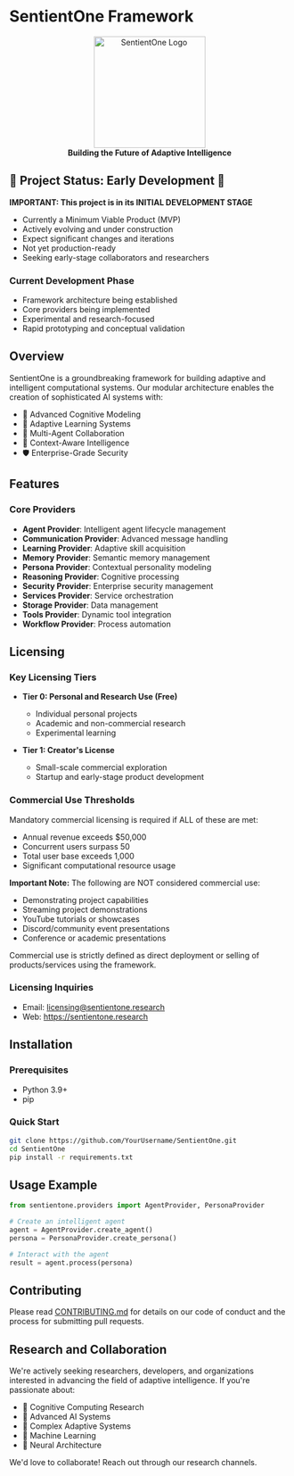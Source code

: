 # SentientOne Framework

<div align="center">
  <img src="docs/assets/logo.png" alt="SentientOne Logo" width="200"/>
  <br/>
  <strong>Building the Future of Adaptive Intelligence</strong>
</div>

## 🚧 Project Status: Early Development 🚧

**IMPORTANT: This project is in its INITIAL DEVELOPMENT STAGE**
- Currently a Minimum Viable Product (MVP)
- Actively evolving and under construction
- Expect significant changes and iterations
- Not yet production-ready
- Seeking early-stage collaborators and researchers

### Current Development Phase
- Framework architecture being established
- Core providers being implemented
- Experimental and research-focused
- Rapid prototyping and conceptual validation

## Overview

SentientOne is a groundbreaking framework for building adaptive and intelligent computational systems. Our modular architecture enables the creation of sophisticated AI systems with:

- 🧠 Advanced Cognitive Modeling
- 🔄 Adaptive Learning Systems
- 🤝 Multi-Agent Collaboration
- 🎯 Context-Aware Intelligence
- 🛡️ Enterprise-Grade Security

## Features

### Core Providers
- **Agent Provider**: Intelligent agent lifecycle management
- **Communication Provider**: Advanced message handling
- **Learning Provider**: Adaptive skill acquisition
- **Memory Provider**: Semantic memory management
- **Persona Provider**: Contextual personality modeling
- **Reasoning Provider**: Cognitive processing
- **Security Provider**: Enterprise security management
- **Services Provider**: Service orchestration
- **Storage Provider**: Data management
- **Tools Provider**: Dynamic tool integration
- **Workflow Provider**: Process automation

## Licensing

### Key Licensing Tiers
- **Tier 0: Personal and Research Use (Free)**
  * Individual personal projects
  * Academic and non-commercial research
  * Experimental learning

- **Tier 1: Creator's License**
  * Small-scale commercial exploration
  * Startup and early-stage product development

### Commercial Use Thresholds
Mandatory commercial licensing is required if ALL of these are met:
- Annual revenue exceeds $50,000
- Concurrent users surpass 50
- Total user base exceeds 1,000
- Significant computational resource usage

**Important Note:** The following are NOT considered commercial use:
- Demonstrating project capabilities
- Streaming project demonstrations
- YouTube tutorials or showcases
- Discord/community event presentations
- Conference or academic presentations

Commercial use is strictly defined as direct deployment or selling of products/services using the framework.

### Licensing Inquiries
- Email: licensing@sentientone.research
- Web: https://sentientone.research

## Installation

### Prerequisites
- Python 3.9+
- pip

### Quick Start
```bash
git clone https://github.com/YourUsername/SentientOne.git
cd SentientOne
pip install -r requirements.txt
```

## Usage Example
```python
from sentientone.providers import AgentProvider, PersonaProvider

# Create an intelligent agent
agent = AgentProvider.create_agent()
persona = PersonaProvider.create_persona()

# Interact with the agent
result = agent.process(persona)
```

## Contributing
Please read [CONTRIBUTING.md](CONTRIBUTING.md) for details on our code of conduct and the process for submitting pull requests.

## Research and Collaboration
We're actively seeking researchers, developers, and organizations interested in advancing the field of adaptive intelligence. If you're passionate about:

- 🔬 Cognitive Computing Research
- 🤖 Advanced AI Systems
- 🧮 Complex Adaptive Systems
- 🔄 Machine Learning
- 🧠 Neural Architecture

We'd love to collaborate! Reach out through our research channels.